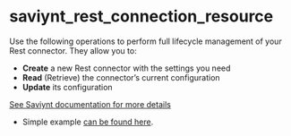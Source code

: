 # saviynt_rest_connection_resource

Use the following operations to perform full lifecycle management of your Rest connector. They allow you to:

- **Create** a new Rest connector with the settings you need  
- **Read** (Retrieve) the connector’s current configuration  
- **Update** its configuration

[See Saviynt documentation for more details](https://docs.saviyntcloud.com/bundle/REST-v24x/page/Content/Integrating-REST-Applications-v2022x.htm)

- Simple example [can be found here](./resource.tf).
